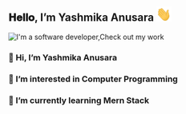 <h2> 𝐇𝐞𝐥𝐥𝐨, I’m Yashmika Anusara <img src="https://github.com/ABSphreak/ABSphreak/blob/master/gifs/Hi.gif" width="30px"></h2>

![I'm a software developer,Check out my work](https://github.com/CyrisXD/CyrisXD/raw/master/bio.gif)
### 👋 Hi, I’m Yashmika Anusara
### 👀 I’m interested in Computer Programming
### 🌱 I’m currently learning Mern Stack
<!--
**YashmikaAnusara/YashmikaAnusara** is a ✨ _special_ ✨ repository because its `README.md` (this file) appears on your GitHub profile.

Here are some ideas to get you started:

- 🔭 I’m currently working on ...
- 🌱 I’m currently learning ...
- 👯 I’m looking to collaborate on ...
- 🤔 I’m looking for help with ...
- 💬 Ask me about ...
- 📫 How to reach me: ...
- 😄 Pronouns: ...
- ⚡ Fun fact: ...
-->
